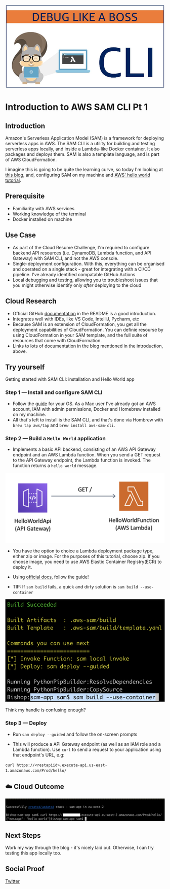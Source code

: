 ![SAM](/Journey/051/sam-cli.jpg)

# Introduction to AWS SAM CLI Pt 1

## Introduction

Amazon's Serverless Application Model (SAM) is a framework for deploying serverless apps in AWS. The SAM CLI is a utility for building and testing serverless apps locally, and inside a Lambda-like Docker container. It also packages and deploys them. SAM is also a template language, and is part of AWS CloudFormation.

I imagine this is going to be quite the learning curve, so today I'm looking at [this blog](https://alexharv074.github.io/2019/03/02/introduction-to-sam-part-i-using-the-sam-cli.html), and, configuring SAM on my machine and [AWS' hello world tutorial](https://docs.aws.amazon.com/serverless-application-model/latest/developerguide/serverless-getting-started-hello-world.html).

## Prerequisite

- Familiarity with AWS services
- Working knowledge of the terminal
- Docker installed on machine

## Use Case

- As part of the Cloud Resume Challenge, I'm required to configure backend API resources (i.e. DynamoDB, Lambda function, and API Gateway) with SAM CLI, and not the AWS console.
- Single-deployment configuration. With this, everything can be organised and operated on a single stack - great for integrating with a CI/CD pipeline. I've already identified compatable GitHub Actions
- Local debugging and testing, allowing you to troubleshoot issues that you might otherwise identify only _after_ deploying to the cloud

## Cloud Research

- Official GitHub [documentation](https://github.com/aws/aws-sam-cli) in the README is a good introduction.
- Integrates well with IDEs, like VS Code, IntelliJ, Pycharm, etc
- Because SAM is an extension of CloudFormation, you get all the deployment capabilities of CloudFormation. You can definie resourse by using CloudFormation in your SAM template, and the full suite of resources that come with CloudFormation.
- Links to lots of documentation in the blog mentioned in the introduction, above.

## Try yourself

Getting started with SAM CLI: installation and Hello World app

### Step 1 — Install and configure SAM CLI

- Follow the [guide](https://docs.aws.amazon.com/serverless-application-model/latest/developerguide/serverless-sam-cli-install.html) for your OS. As a Mac user I've already got an AWS account, IAM with admin permissions, Docker and Homebrew installed on my machine.
- All that's left to install is the SAM CLI, and that's done via Hombrew with `brew tap aws/tap` and `brew install aws-sam-cli`.

### Step 2 — Build a `Hello World` application

- Implements a basic API backend, consisting of an AWS API Gateway endpoint and an AWS Lambda function. When you send a GET request to the API Gateway endpoint, the Lambda function is invoked. The function returns a `hello world` message.

![architecture](/Journey/051/architecture.png)

- You have the option to choice a Lambda deployment package type, either zip or image. For the purposes of this tutorial, choose zip. If you choose image, you need to use AWS Elastic Container Registry(ECR) to deploy it.

- Using [official docs](https://docs.aws.amazon.com/serverless-application-model/latest/developerguide/serverless-getting-started-hello-world.html), follow the guide!

- TIP: If `sam build` fails, a quick and dirty solution is `sam build --use-container`

![success!](/Journey/051/success.png)

Think my handle is confusing enough?

### Step 3 — Deploy

- Run `sam deploy --guided` and follow the on-screen prompts

- This will produce a API Gateway endpoint (as well as an IAM role and a Lambda function). Use `curl` to send a request to your application using that endpoint's URL, e.g:

`curl https://<restapiid>.execute-api.us-east-1.amazonaws.com/Prod/hello/`

## ☁️ Cloud Outcome

![yay!](/Journey/051/more-success.png)

## Next Steps

Work my way through the blog - it's nicely laid out. Otherwise, I can try testing this app locally too.

## Social Proof

[Twitter](https://twitter.com/_notwaving/status/1341093773489614849?s=20)
